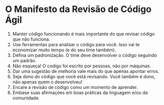 # O Manifesto da Revisão de Código Ágil

1. Manter código funcionando é mais importante do que revisar código que não funciona.
1. Use ferramentas para analisar o código para você. Isso vai te economizar muito tempo (e do seu time também).
1. Defina um padronização. O time deve desenvolver o código seguindo um padrão.
1. Não esqueça! O codigo foi escrito por pessoas, não por máquinas.
1. Dar uma sugestão de melhoria vale mais do que apenas apontar erros.
1. Seja dono do código que você está revisando. Você também é dono, não apenas quem o desenvolveu!
1. Encare a revisão de código como um momento de aprender.
1. Embase suas afirmações em boas práticas da linguagem e/ou da comunidade.

